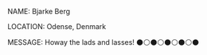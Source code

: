 NAME: Bjarke Berg

LOCATION: Odense, Denmark

MESSAGE: Howay the lads and lasses! ⚫️⚪️⚫️⚪️⚫️⚪️⚫️⚪️⚫
```
